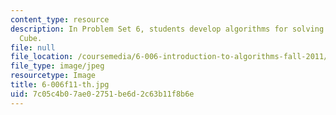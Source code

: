 ```yaml
---
content_type: resource
description: In Problem Set 6, students develop algorithms for solving the 2x2x2 Rubik's
  Cube.
file: null
file_location: /coursemedia/6-006-introduction-to-algorithms-fall-2011/7c05c4b07ae02751be6d2c63b11f8b6e_6-006f11-th.jpg
file_type: image/jpeg
resourcetype: Image
title: 6-006f11-th.jpg
uid: 7c05c4b0-7ae0-2751-be6d-2c63b11f8b6e
---
```

